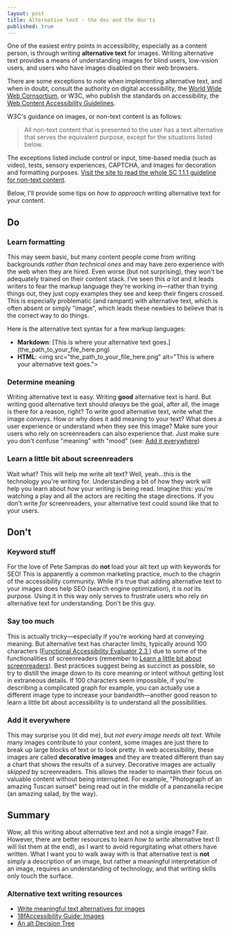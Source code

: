 ```yaml
---
layout: post
title: Alternative text - the dos and the don'ts
published: true
---
```


One of the easiest entry points in accessibility, especially as a content person, is through writing **alternative text** for images. Writing alternative text provides a means of understanding images for blind users, low-vision users, and users who have images disabled on their web browsers.

There are some exceptions to note when implementing alternative text, and when in doubt, consult the authority on digital accessibility, the [World Wide Web Cornsortium][1], or W3C, who publish the standards on accessibility, the [Web Content Accessibility Guidelines][2].

W3C's guidance on images, or non-text content is as follows:

> All non-text content that is presented to the user has a text alternative that serves the equivalent purpose, except for the situations listed below.

The exceptions listed include control or input, time-based media (such as video), tests, sensory experiences, CAPTCHA, and images for decoration and formatting purposes. [Visit the site to read the whole SC 1.1.1 guideline for non-text content][3].

Below, I'll provide some tips on _how to approach_ writing alternative text for your content.

## Do

### Learn formatting

This may seem basic, but many content people come from writing backgrounds _rather than technical ones_ and may have zero experience with the web when they are hired. Even worse (but not surprising), they won't be adequately trained on their content stack. I've seen this _a lot_ and it leads writers to fear the markup language they're working in&mdash;rather than trying things out, they just copy examples they see and keep their fingers crossed. This is especially problematic (and rampant) with alternative text, which is often absent or simply "image", which leads these newbies to believe that is the correct way to do things.

Here is the alternative text syntax for a few markup languages:
- **Markdown**: \[This is where your alternative text goes.\]\(the_path_to_your_file_here.png\)
- **HTML**: \<img src="the_path_to_your_file_here.png" alt="This is where your alternative text goes."\>

### Determine meaning

Writing alternative text is easy. Writing **good** alternative text is hard. But writing good alternative text should _always_ be the goal, after all, the image is there for a reason, right? To write good alternative text, write what the image _conveys_. How or why does it add meaning to your text? What does a user experience or understand when they see this image? Make sure your users who rely on screenreaders can also experience that. Just make sure you don't confuse "meaning" with "mood" (see: [Add it everywhere](#Additeverywhere))

### Learn a little bit about screenreaders

Wait what? This will help me write alt text? Well, yeah...this is the technology you're writing for. Understanding a bit of how they work will help you learn about _how_ your writing is being read. Imagine this: you're watching a play and all the actors are reciting the stage directions. If you don't write _for_ screenreaders, your alternative text could sound like that to your users.

## Don't 

### Keyword stuff

For the love of Pete Sampras do **not** load your alt text up with keywords for SEO! This is apparently a common marketing practice, much to the chagrin of the accessibility community. While it's true that adding alternative text to your images does help SEO (search engine optimization), it is _not_ its purpose. Using it in this way only serves to frustrate users who rely on alternative text for understanding. Don't be this guy.

### Say too much

This is actually tricky&mdash;especially if you're working hard at conveying meaning. But alternative text has character limits, typically around 100 characters ([Functional Accessibility Evaluator 2.3
][4]) due to some of the functionalities of screenreaders (remember to
[Learn a little bit about screenreaders](#Learnalittlebitaboutscreenreaders)). Best practices suggest being as succinct as possible, so try to distill the image down to its core meaning or intent without getting lost in extraneous details. If 100 characters seem impossible, if you're describing a complicated graph for example, you can actually use a different image type to increase your bandwidth&mdash;another good reason to learn a little bit about accessibility is to understand all the possibilities.

### Add it everywhere

This may surprise you (it did me), but _not every image needs alt text_. While many images contribute to your content, some images are just there to break up large blocks of text or to look pretty. In web accessibility, these images are called **decorative images** and they are treated different than say a chart that shows the results of a survey. Decorative images are actually _skipped_ by screenreaders. This allows the reader to maintain their focus on valuable content without being interrupted. For example, "Photograph of an amazing Tuscan sunset" being read out in the middle of a panzanella recipe (an amazing salad, by the way). 

## Summary

Wow, all this writing about alternative text and not a single image? Fair. However, there are better resources to learn _how to write_ alternative text (I will list them at the end), as I want to avoid regurgitating what others have written. What I want you to walk away with is that alternative text is **not** simply a description of an image, but rather a meaningful interpretation of an image, requires an understanding of technology, and that writing skills only touch the surface.

### Alternative text writing resources

- [Write meaningful text alternatives for images][5]
- [18fAccessibility Guide: Images][6]
- [An alt Decision Tree][6]

[1]: https://www.w3.org/

[2]: https://www.w3.org/WAI/WCAG21/Understanding/

[3]: https://www.w3.org/WAI/WCAG21/Understanding/non-text-content

[4]: https://fae.disability.illinois.edu/rulesets/IMAGE_4_EN/#:~:text=Alt%20text%20no,more%20than%20100%20characters

[5]: https://www.w3.org/WAI/tips/writing/#write-meaningful-text-alternatives-for-images

[6]: https://accessibility.18f.gov/images/

[7]: https://www.w3.org/WAI/tutorials/images/decision-tree/
